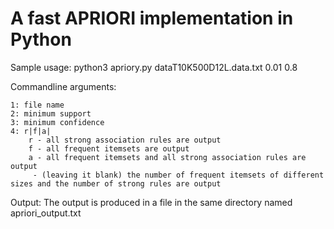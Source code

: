# A fast APRIORI implementation in Python

Sample usage: python3 apriory.py dataT10K500D12L.data.txt 0.01 0.8

Commandline arguments:

    1: file name
    2: minimum support
    3: minimum confidence
    4: r|f|a|
        r - all strong association rules are output
        f - all frequent itemsets are output
        a - all frequent itemsets and all strong association rules are output
         - (leaving it blank) the number of frequent itemsets of different sizes and the number of strong rules are output
         
Output: The output is produced in a file in the same directory named apriori_output.txt
